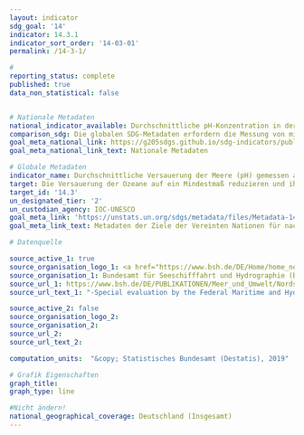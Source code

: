 ```yaml
---
layout: indicator
sdg_goal: '14'
indicator: 14.3.1
indicator_sort_order: '14-03-01'
permalink: /14-3-1/

#
reporting_status: complete
published: true
data_non_statistical: false


# Nationale Metadaten
national_indicator_available: Durchschnittliche pH-Konzentration in der Deutschen Bucht
comparison_sdg: Die globalen SDG-Metadaten erfordern die Messung von mindestens zwei der vier definierten Parameter. Diese Zeitreihe stellt lediglich die durchschnittliche pH-Konzentration dar.
goal_meta_national_link: https://g205sdgs.github.io/sdg-indicators/public/MetaDe/14.3.1.pdf
goal_meta_national_link_text: Nationale Metadaten

# Globale Metadaten
indicator_name: Durchschnittliche Versauerung der Meere (pH) gemessen an einer vereinbarten Reihe von repräsentativen Probeentnahmestationen
target: Die Versauerung der Ozeane auf ein Mindestmaß reduzieren und ihre Auswirkungen bekämpfen, unter anderem durch eine verstärkte wissenschaftliche Zusammenarbeit auf allen Ebenen
target_id: '14.3'
un_designated_tier: '2'
un_custodian_agency: IOC-UNESCO
goal_meta_link: 'https://unstats.un.org/sdgs/metadata/files/Metadata-14-03-01.pdf'
goal_meta_link_text: Metadaten der Ziele der Vereinten Nationen für nachhaltige Entwicklung

# Datenquelle

source_active_1: true
source_organisation_logo_1: <a href="https://www.bsh.de/DE/Home/home_node.html;jsessionid=1C7E732B4D18093E53780EB37C351809.live11294"><img src="https://g205sdgs.github.io/sdg-indicators/public/logos/bsh.png" alt="Logo BSH" /></a>
source_organisation_1: Bundesamt für Seeschifffahrt und Hydrographie (BSH)
source_url_1: https://www.bsh.de/DE/PUBLIKATIONEN/Meer_und_Umwelt/Nordseezustand_Aktuell/nordseezustand-aktuell_node.html
source_url_text_1: "-Special evaluation by the Federal Maritime and Hydrographic Agency (BSH)"

source_active_2: false
source_organisation_logo_2:
source_organisation_2:
source_url_2:
source_url_text_2:

computation_units:  "&copy; Statistisches Bundesamt (Destatis), 2019"

# Grafik Eigenschaften
graph_title:
graph_type: line

#Nicht ändern!
national_geographical_coverage: Deutschland (Insgesamt)
---
```

